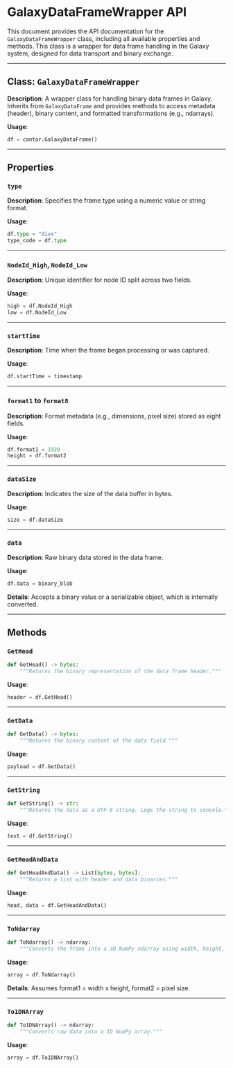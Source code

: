 # GalaxyDataFrameWrapper API

This document provides the API documentation for the `GalaxyDataFrameWrapper` class, including all available properties and methods. This class is a wrapper for data frame handling in the Galaxy system, designed for data transport and binary exchange.

---

## Class: `GalaxyDataFrameWrapper`

**Description**: A wrapper class for handling binary data frames in Galaxy. Inherits from `GalaxyDataFrame` and provides methods to access metadata (header), binary content, and formatted transformations (e.g., ndarrays).

**Usage**:
```python
df = cantor.GalaxyDataFrame()
```

---

## Properties

### `type`
**Description**: Specifies the frame type using a numeric value or string format.

**Usage**:
```python
df.type = "divx"
type_code = df.type
```

---

### `NodeId_High`, `NodeId_Low`
**Description**: Unique identifier for node ID split across two fields.

**Usage**:
```python
high = df.NodeId_High
low = df.NodeId_Low
```

---

### `startTime`
**Description**: Time when the frame began processing or was captured.

**Usage**:
```python
df.startTime = timestamp
```

---

### `format1` to `format8`
**Description**: Format metadata (e.g., dimensions, pixel size) stored as eight fields.

**Usage**:
```python
df.format1 = 1920
height = df.format2
```

---

### `dataSize`
**Description**: Indicates the size of the data buffer in bytes.

**Usage**:
```python
size = df.dataSize
```

---

### `data`
**Description**: Raw binary data stored in the data frame.

**Usage**:
```python
df.data = binary_blob
```
**Details**: Accepts a binary value or a serializable object, which is internally converted.

---

## Methods

### `GetHead`
```python
def GetHead() -> bytes:
    """Returns the binary representation of the data frame header."""
```
**Usage**:
```python
header = df.GetHead()
```

---

### `GetData`
```python
def GetData() -> bytes:
    """Returns the binary content of the data field."""
```
**Usage**:
```python
payload = df.GetData()
```

---

### `GetString`
```python
def GetString() -> str:
    """Returns the data as a UTF-8 string. Logs the string to console."""
```
**Usage**:
```python
text = df.GetString()
```

---

### `GetHeadAndData`
```python
def GetHeadAndData() -> List[bytes, bytes]:
    """Returns a list with header and data binaries."""
```
**Usage**:
```python
head, data = df.GetHeadAndData()
```

---

### `ToNdarray`
```python
def ToNdarray() -> ndarray:
    """Converts the frame into a 3D NumPy ndarray using width, height, and pixel size."""
```
**Usage**:
```python
array = df.ToNdarray()
```
**Details**: Assumes format1 = width x height, format2 = pixel size.

---

### `To1DNArray`
```python
def To1DNArray() -> ndarray:
    """Converts raw data into a 1D NumPy array."""
```
**Usage**:
```python
array = df.To1DNArray()
```

